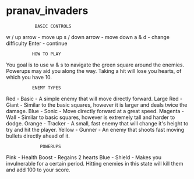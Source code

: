 # pranav_invaders

               BASIC CONTROLS

w / up arrow - move up
s / down arrow - move down
a & d - change difficulty
Enter - continue


              HOW TO PLAY

You goal is to use w & s to navigate the green square
around the enemies. Powerups may aid you along the 
way. Taking a hit will lose you hearts, of which you
have 10.


              ENEMY TYPES

Red - Basic - A simple enemy that will move directly
forward.
Large Red - Giant - Similar to the basic squares,
however it is larger and deals twice the damage.
Blue - Sonic - Move directly forward at a great speed.
Magenta - Wall - Similar to basic squares, however is
extremely tall and harder to dodge.
Orange - Tracker - A small, fast enemy that will change
it's height to try and hit the player.
Yellow - Gunner - An enemy that shoots fast moving
bullets directly ahead of it.


                 POWERUPS

Pink - Health Boost - Regains 2 hearts
Blue - Shield - Makes you invulnerable for a certain
period. Hitting enemies in this state will kill them
and add 100 to your score.
